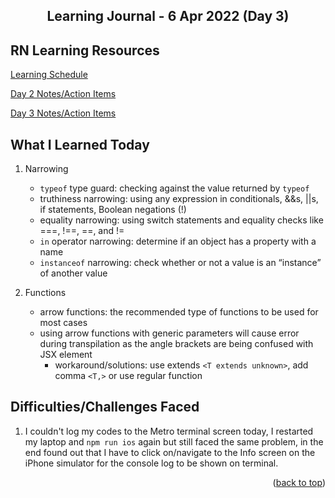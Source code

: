 <div id="top"></div>
<h2 align="center">Learning Journal - 6 Apr 2022 (Day 3)</h2>



## RN Learning Resources
[Learning Schedule](https://docs.google.com/document/d/1X1WgRPKxWwenKXswD5xHcuEZ4NFRj8EWmkCC8MLsBwg/edit)

[Day 2 Notes/Action Items](https://docs.google.com/document/d/1xVfj6FU5U66KOUrjjZkWJ3uAaclqmt_RvZVPtJvKo6w/edit)

[Day 3 Notes/Action Items](https://docs.google.com/document/d/1gvp4YxdE8aR26AYspRR52oY_SPSofc-eFteKg-imUCU/edit)



## What I Learned Today
1. Narrowing
    - `typeof` type guard: checking against the value returned by `typeof`
    - truthiness narrowing: using any expression in conditionals, &&s, ||s, if statements, Boolean negations (!)
    - equality narrowing: using switch statements and equality checks like ===, !==, ==, and !=
    - `in` operator narrowing: determine if an object has a property with a name
    - `instanceof` narrowing: check whether or not a value is an “instance” of another value


2. Functions
    - arrow functions: the recommended type of functions to be used for most cases
    - using arrow functions with generic parameters will cause error during transpilation as the angle brackets are being confused with JSX element
      - workaround/solutions: use extends `<T extends unknown>`, add comma `<T,>` or use regular function


## Difficulties/Challenges Faced
1. I couldn't log my codes to the Metro terminal screen today, I restarted my laptop and `npm run ios` again but still faced the same problem, in the end found out that I have to click on/navigate to the Info screen on the iPhone simulator for the console log to be shown on terminal.


<p align="right">(<a href="#top">back to top</a>)</p>
